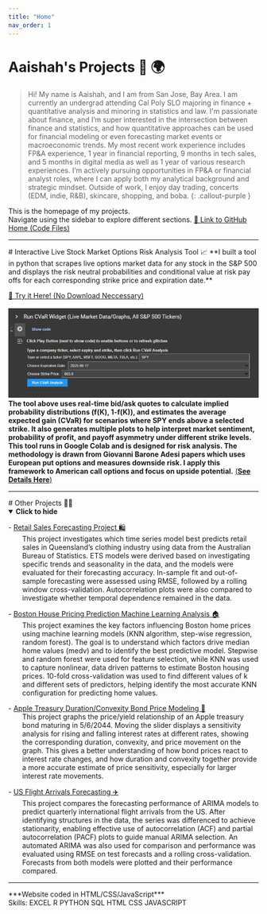 ```yaml
---
title: "Home"
nav_order: 1
---
```


# Aaishah's Projects 🚀 🌍 
> Hi! My name is Aaishah, and I am from San Jose, Bay Area. I am currently an undergrad attending Cal Poly SLO majoring in finance + quantitative analysis and minoring in statistics and law. I'm passionate about finance, and I’m super interested in the intersection between finance and statistics, and how quantitative approaches can be used for financial modeling or even forecasting market events or macroeconomic trends. My most recent work experience includes FP&A experience, 1 year in financial reporting, 9 months in tech sales, and 5 months in digital media as well as 1 year of various research experiences. I’m actively pursuing opportunities in FP&A or financial analyst roles, where I can apply both my analytical background and strategic mindset. Outside of work, I enjoy day trading, concerts (EDM, indie, R&B), skincare, shopping, and boba.
{: .callout-purple }


This is the homepage of my projects.  
Navigate using the sidebar to explore different sections.
<a href="https://github.com/aaishahaslam/projects/tree/main?tab=readme-ov-file" class="btn btn-secondary" role="button" target="_blank">🔗 Link to GitHub Home (Code Files)</a>
<hr style="margin-top: 0rem; border: none; border-top: 1px solid #e1e4e8;">
# Interactive Live Stock Market Options Risk Analysis Tool 📈 
**I built a tool in python that scrapes live options market data for any stock in the S&P 500 and displays the risk neutral probabilities and conditional value at risk pay offs for each corresponding strike price and expiration date.**

<a href="https://colab.research.google.com/drive/1FdBUBQo0pNbDS5p4-FoNMrtGmXn6fh0n?usp=sharing" class="btn btn-primary" role="button" target="_blank">🔗 Try it Here! (No Download Neccessary)</a> <br>
<br> <img src="project0/cvar_screenshot.png"> 
<br>
**The tool above uses real-time bid/ask quotes to calculate implied probability distributions (f(K), 1-f(K)), and estimates the average expected gain (CVaR) for scenarios where SPY ends above a selected strike. It also generates multiple plots to help interpret market sentiment, probability of profit, and payoff asymmetry under different strike levels. This tool runs in Google Colab and is designed for risk analysis. The methodology is drawn from Giovanni Barone Adesi papers which uses European put options and measures downside risk. I apply this framework to American call options and focus on upside potential.** <a href="./project0/">(**See Details Here**)</a>



<hr style="margin-top: 0rem; border: none; border-top: 1px solid #e1e4e8;">
# Other Projects  👩‍💻
<details id="projectDetails" open>
<summary id="toggleLabel"><strong>Click to hide</strong></summary>

<p>
- <a href="./project1/">Retail Sales Forecasting Project 🛍️</a> <br>
<span style="margin-left: 2em; display: block;">
This project investigates which time series model best predicts retail sales in Queensland’s clothing industry using data from the Australian Bureau of Statistics. ETS models were derived based on investigating specific trends and seasonality in the data, and the models were evaluated for their forecasting accuracy. In-sample fit and out-of-sample forecasting were assessed using RMSE, followed by a rolling window cross-validation. Autocorrelation plots were also compared to investigate whether temporal dependence remained in the data.
</span>
</p>

<p>
- <a href="./project2/">Boston House Pricing Prediction Machine Learning Analysis 🏠</a> <br>
<span style="margin-left: 2em; display: block;">
This project examines the key factors influencing Boston home prices using machine learning models (KNN algorithm, step-wise regression, random forest). The goal is to understand which factors drive median home values (medv) and to identify the best predictive model. Stepwise and random forest were used for feature selection, while KNN was used to capture nonlinear, data driven patterns to estimate Boston housing prices. 10-fold cross-validation was used to find different values of k and different sets of predictors, helping identify the most accurate KNN configuration for predicting home values.
</span>
</p>

<p>
- <a href="./project4/">Apple Treasury Duration/Convexity Bond Price Modeling 🍎</a> <br>
<span style="margin-left: 2em; display: block;">
This project graphs the price/yield relationship of an Apple treasury bond maturing in 5/6/2044. Moving the slider displays a sensitivity analysis for rising and falling interest rates at different rates, showing the corresponding duration, convexity, and price movement on the graph. This gives a better understanding of how bond prices react to interest rate changes, and how duration and convexity together provide a more accurate estimate of price sensitivity, especially for larger interest rate movements.
</span>
</p>

<p>
- <a href="./project5/">US Flight Arrivals Forecasting ✈️</a> <br>
<span style="margin-left: 2em; display: block;">
This project compares the forecasting performance of ARIMA models to predict quarterly international flight arrivals from the US. After identifying structures in the data, the series was differenced to achieve stationarity, enabling effective use of autocorrelation (ACF) and partial autocorrelation (PACF) plots to guide manual ARIMA selection. An automated ARIMA was also used for comparison and performance was evaluated using RMSE on test forecasts and a rolling cross-validation. Forecasts from both models were plotted and their performance compared.
</span>
</p>

</details>

<script>
const details = document.getElementById('projectDetails');
const label = document.getElementById('toggleLabel');

details.addEventListener('toggle', () => {
label.innerHTML = details.open
? '<strong>🔽 Click to hide</strong>'
: '<strong>▶️ Click to show</strong>';
}); 
</script>

<hr style="margin-top: 0rem; border: none; border-top: 1px solid #e1e4e8;">
***Website coded in HTML/CSS/JavaScript***
<span style="display:block">
Skills: <span class="label label-excel">EXCEL</span>
<span class="label label-r">R</span>
<span class="label label-python">PYTHON</span>
<span class="label label-sql">SQL</span>
<span class="label label-html">HTML</span>
<span class="label label-css">CSS</span>
<span class="label label-js">JAVASCRIPT</span>
</span>


